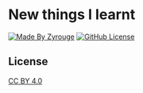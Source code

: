 # New things I learnt

[![Made By Zyrouge](https://img.shields.io/badge/made%20by-zyrouge-d946ef)](https://github.com/zyrouge)
[![GitHub License](https://img.shields.io/github/license/zyrouge/new-things-i-learnt)](./LICENSE)

## License

[CC BY 4.0](./LICENSE)
